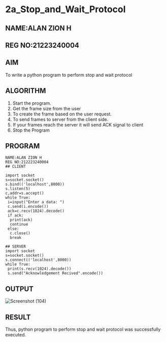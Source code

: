# 2a_Stop_and_Wait_Protocol
## NAME:ALAN ZION H
## REG NO:21223240004
## AIM 
To write a python program to perform stop and wait protocol
## ALGORITHM
1. Start the program.
2. Get the frame size from the user
3. To create the frame based on the user request.
4. To send frames to server from the client side.
5. If your frames reach the server it will send ACK signal to client
6. Stop the Program
## PROGRAM
```
NAME:ALAN ZION H
REG NO:212223240004
## CLIENT

import socket
s=socket.socket()
s.bind(('localhost',8000))
s.listen(5)
c,addr=s.accept()
while True:
 i=input("Enter a data: ")
 c.send(i.encode())
 ack=c.recv(1024).decode()
 if ack:
  print(ack)
  continue
 else:
  c.close()
  break
  
## SERVER
import socket
s=socket.socket()
s.connect(('localhost',8000))
while True:
 print(s.recv(1024).decode())
 s.send("Acknowledgement Recived".encode())
```

## OUTPUT


![Screenshot (104)](https://github.com/user-attachments/assets/e144ffcd-aa18-4f54-b1ce-ab0510a827b0)

## RESULT
Thus, python program to perform stop and wait protocol was successfully executed.
